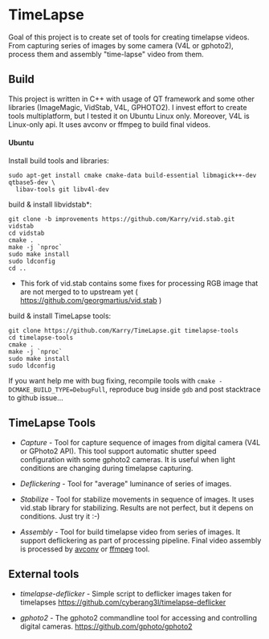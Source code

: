 # TimeLapse

Goal of this project is to create set of tools for creating timelapse videos.
From capturing series of images by some camera (V4L or gphoto2), 
process them and assembly "time-lapse" video from them.

## Build

This project is written in C++ with usage of QT framework and some other libraries 
(ImageMagic, VidStab, V4L, GPHOTO2). 
I invest effort to create tools multiplatform, but I tested it on Ubuntu Linux only. 
Moreover, V4L is Linux-only api.
It uses avconv or ffmpeg to build final videos.

#### Ubuntu

Install build tools and libraries:

```
sudo apt-get install cmake cmake-data build-essential libmagick++-dev qtbase5-dev \
  libav-tools git libv4l-dev
```

build & install libvidstab*:
```
git clone -b improvements https://github.com/Karry/vid.stab.git vidstab
cd vidstab
cmake .
make -j `nproc`
sudo make install
sudo ldconfig
cd ..
```
* This fork of vid.stab contains some fixes for processing RGB image that are not merged to 
to upstream yet ( https://github.com/georgmartius/vid.stab )

build & install TimeLapse tools:

```
git clone https://github.com/Karry/TimeLapse.git timelapse-tools
cd timelapse-tools
cmake . 
make -j `nproc`
sudo make install
sudo ldconfig
```

If you want help me with bug fixing, recompile tools with `cmake -DCMAKE_BUILD_TYPE=DebugFull`, 
reproduce bug inside `gdb` and post stacktrace to github issue...

## TimeLapse Tools

 - *Capture* - 
    Tool for capture sequence of images from digital camera (V4L or GPhoto2 API).
    This tool support automatic shutter speed configuration with some gphoto2 cameras.
    It is useful when light conditions are changing during timelapse capturing.

 - *Deflickering* - 
    Tool for "average" luminance of series of images.

 - *Stabilize* - 
    Tool for stabilize movements in sequence of images.
    It uses vid.stab library for stabilizing. Results are not perfect, 
    but it depens on conditions. Just try it :-)

 - *Assembly* - 
    Tool for build timelapse video from series of images. It support deflickering 
    as part of processing pipeline. Final video assembly is processed by 
    [avconv](https://libav.org/avconv.html) or [ffmpeg](https://www.ffmpeg.org/ffmpeg.html) tool.

## External tools

 - *timelapse-deflicker* - 
    Simple script to deflicker images taken for timelapses 
    https://github.com/cyberang3l/timelapse-deflicker

 - *gphoto2* -
    The gphoto2 commandline tool for accessing and controlling digital cameras. 
    https://github.com/gphoto/gphoto2
